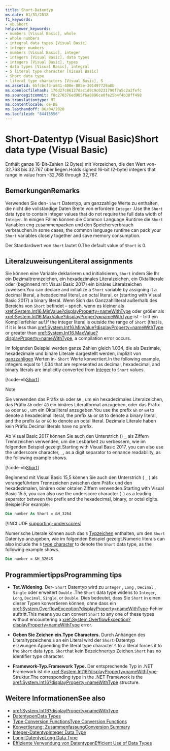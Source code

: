 ```yaml
---
title: Short-Datentyp
ms.date: 01/31/2018
f1_keywords:
- vb.Short
helpviewer_keywords:
- numbers [Visual Basic], whole
- whole numbers
- integral data types [Visual Basic]
- integer numbers
- numbers [Visual Basic], integer
- integers [Visual Basic], data types
- integers [Visual Basic], types
- data types [Visual Basic], integral
- S literal type character [Visual Basic]
- Short data type
- literal type characters [Visual Basic], S
ms.assetid: 65fcbcf3-a841-400e-885e-301497729a8b
ms.openlocfilehash: 176d27c86127dac1d9c9c0231790f7a5c2a2fefc
ms.sourcegitcommit: f8c270376ed905f6a8896ce0fe25b4f4b38ff498
ms.translationtype: MT
ms.contentlocale: de-DE
ms.lasthandoff: 06/04/2020
ms.locfileid: "84415556"
---
```

# <a name="short-data-type-visual-basic"></a><span data-ttu-id="09a90-102">Short-Datentyp (Visual Basic)</span><span class="sxs-lookup"><span data-stu-id="09a90-102">Short data type (Visual Basic)</span></span>

<span data-ttu-id="09a90-103">Enthält ganze 16-Bit-Zahlen (2 Bytes) mit Vorzeichen, die den Wert von-32.768 bis 32.767 über liegen.</span><span class="sxs-lookup"><span data-stu-id="09a90-103">Holds signed 16-bit (2-byte) integers that range in value from -32,768 through 32,767.</span></span>  
  
## <a name="remarks"></a><span data-ttu-id="09a90-104">Bemerkungen</span><span class="sxs-lookup"><span data-stu-id="09a90-104">Remarks</span></span>  

 <span data-ttu-id="09a90-105">Verwenden Sie den- `Short` Datentyp, um ganzzahlige Werte zu enthalten, die nicht die vollständige Daten Breite von erfordern `Integer` .</span><span class="sxs-lookup"><span data-stu-id="09a90-105">Use the `Short` data type to contain integer values that do not require the full data width of `Integer`.</span></span> <span data-ttu-id="09a90-106">In einigen Fällen können die Common Language Runtime die `Short` Variablen eng zusammenpacken und den Speicherverbrauch verbrauchen.</span><span class="sxs-lookup"><span data-stu-id="09a90-106">In some cases, the common language runtime can pack your `Short` variables closely together and save memory consumption.</span></span>  
  
 <span data-ttu-id="09a90-107">Der Standardwert von `Short` lautet 0.</span><span class="sxs-lookup"><span data-stu-id="09a90-107">The default value of `Short` is 0.</span></span>  
  
## <a name="literal-assignments"></a><span data-ttu-id="09a90-108">Literalzuweisungen</span><span class="sxs-lookup"><span data-stu-id="09a90-108">Literal assignments</span></span>

<span data-ttu-id="09a90-109">Sie können eine Variable deklarieren und initialisieren, `Short` indem Sie Ihr ein Dezimaltrennzeichen, ein hexadezimales Literalzeichen, ein Oktalliterale oder (beginnend mit Visual Basic 2017) ein binäres Literalzeichen zuweisen.</span><span class="sxs-lookup"><span data-stu-id="09a90-109">You can declare and initialize a `Short` variable by assigning it a decimal literal, a hexadecimal literal, an octal literal, or (starting with Visual Basic 2017) a binary literal.</span></span> <span data-ttu-id="09a90-110">Wenn Sich das Ganzzahlliteral außerhalb des Bereichs von `Short` befindet – sprich, wenn es kleiner als <xref:System.Int16.MinValue?displayProperty=nameWithType> oder größer als <xref:System.Int16.MaxValue?displayProperty=nameWithType> ist – tritt ein Kompilierfehler auf.</span><span class="sxs-lookup"><span data-stu-id="09a90-110">If the integer literal is outside the range of `Short` (that is, if it is less than <xref:System.Int16.MinValue?displayProperty=nameWithType> or greater than <xref:System.Int16.MaxValue?displayProperty=nameWithType>, a compilation error occurs.</span></span>

<span data-ttu-id="09a90-111">Im folgenden Beispiel werden ganze Zahlen gleich 1.034, die als Dezimale, hexadezimale und binäre Literale dargestellt werden, implizit von [ganzzahligen](integer-data-type.md) Werten in- `Short` Werte konvertiert.</span><span class="sxs-lookup"><span data-stu-id="09a90-111">In the following example, integers equal to 1,034 that are represented as decimal, hexadecimal, and binary literals are implicitly converted from [Integer](integer-data-type.md) to `Short` values.</span></span>

[!code-vb[Short](../../../../samples/snippets/visualbasic/language-reference/data-types/numeric-literals.vb#Short)]

> [!NOTE]
> <span data-ttu-id="09a90-112">Sie verwenden das Präfix `&h` oder `&H` , um ein hexadezimales Literalzeichen, das Präfix `&b` oder `&B` ein binäres Literalformat anzugeben, oder das Präfix `&o` oder `&O` , um ein Oktalliteral anzugeben.</span><span class="sxs-lookup"><span data-stu-id="09a90-112">You use the prefix `&h` or `&H` to denote a hexadecimal literal, the prefix `&b` or `&B` to denote a binary literal, and the prefix `&o` or `&O` to denote an octal literal.</span></span> <span data-ttu-id="09a90-113">Dezimale Literale haben kein Präfix.</span><span class="sxs-lookup"><span data-stu-id="09a90-113">Decimal literals have no prefix.</span></span>

<span data-ttu-id="09a90-114">Ab Visual Basic 2017 können Sie auch den Unterstrich () `_` als Ziffern Trennzeichen verwenden, um die Lesbarkeit zu verbessern, wie im folgenden Beispiel gezeigt.</span><span class="sxs-lookup"><span data-stu-id="09a90-114">Starting with Visual Basic 2017, you can also use the underscore character, `_`, as a digit separator to enhance readability, as the following example shows.</span></span>

[!code-vb[Short](../../../../samples/snippets/visualbasic/language-reference/data-types/numeric-literals.vb#ShortS)]

<span data-ttu-id="09a90-115">Beginnend mit Visual Basic 15,5 können Sie auch den Unterstrich ( `_` ) als vorangeführtem Trennzeichen zwischen dem Präfix und den hexadezimalen, binären oder oktalen Ziffern verwenden.</span><span class="sxs-lookup"><span data-stu-id="09a90-115">Starting with Visual Basic 15.5, you can also use the underscore character (`_`) as a leading separator between the prefix and the hexadecimal, binary, or octal digits.</span></span> <span data-ttu-id="09a90-116">Beispiel:</span><span class="sxs-lookup"><span data-stu-id="09a90-116">For example:</span></span>

```vb
Dim number As Short = &H_3264
```

[!INCLUDE [supporting-underscores](../../../../includes/vb-separator-langversion.md)]

<span data-ttu-id="09a90-117">Numerische Literale können auch das `S` [Typzeichen](../../programming-guide/language-features/data-types/type-characters.md) enthalten, um den `Short` Datentyp anzugeben, wie im folgenden Beispiel gezeigt.</span><span class="sxs-lookup"><span data-stu-id="09a90-117">Numeric literals can also include the `S` [type character](../../programming-guide/language-features/data-types/type-characters.md) to denote the `Short` data type, as the following example shows.</span></span>

```vb
Dim number = &H_3264S
```

## <a name="programming-tips"></a><span data-ttu-id="09a90-118">Programmiertipps</span><span class="sxs-lookup"><span data-stu-id="09a90-118">Programming tips</span></span>

- <span data-ttu-id="09a90-119">**Tet.**</span><span class="sxs-lookup"><span data-stu-id="09a90-119">**Widening.**</span></span> <span data-ttu-id="09a90-120">Der- `Short` Datentyp wird zu `Integer` , `Long` , `Decimal` , `Single` oder erweitert `Double` .</span><span class="sxs-lookup"><span data-stu-id="09a90-120">The `Short` data type widens to `Integer`, `Long`, `Decimal`, `Single`, or `Double`.</span></span> <span data-ttu-id="09a90-121">Dies bedeutet, dass Sie `Short` in einen dieser Typen konvertieren können, ohne dass ein <xref:System.OverflowException?displayProperty=nameWithType>-Fehler auftritt.</span><span class="sxs-lookup"><span data-stu-id="09a90-121">This means you can convert `Short` to any one of these types without encountering a <xref:System.OverflowException?displayProperty=nameWithType> error.</span></span>  
  
- <span data-ttu-id="09a90-122">**Geben Sie Zeichen ein.**</span><span class="sxs-lookup"><span data-stu-id="09a90-122">**Type Characters.**</span></span> <span data-ttu-id="09a90-123">Durch Anhängen des Literaltypzeichens `S` an ein Literal wird der `Short`-Datentyp erzwungen.</span><span class="sxs-lookup"><span data-stu-id="09a90-123">Appending the literal type character `S` to a literal forces it to the `Short` data type.</span></span> <span data-ttu-id="09a90-124">`Short`hat kein Bezeichnertyp Zeichen.</span><span class="sxs-lookup"><span data-stu-id="09a90-124">`Short` has no identifier type character.</span></span>  
  
- <span data-ttu-id="09a90-125">**Framework-Typ.**</span><span class="sxs-lookup"><span data-stu-id="09a90-125">**Framework Type.**</span></span> <span data-ttu-id="09a90-126">Der entsprechende Typ in .NET Framework ist die <xref:System.Int16?displayProperty=nameWithType>-Struktur.</span><span class="sxs-lookup"><span data-stu-id="09a90-126">The corresponding type in the .NET Framework is the <xref:System.Int16?displayProperty=nameWithType> structure.</span></span>  
  
## <a name="see-also"></a><span data-ttu-id="09a90-127">Weitere Informationen</span><span class="sxs-lookup"><span data-stu-id="09a90-127">See also</span></span>

- <xref:System.Int16?displayProperty=nameWithType>
- [<span data-ttu-id="09a90-128">Datentypen</span><span class="sxs-lookup"><span data-stu-id="09a90-128">Data Types</span></span>](index.md)
- [<span data-ttu-id="09a90-129">Type Conversion Functions</span><span class="sxs-lookup"><span data-stu-id="09a90-129">Type Conversion Functions</span></span>](../functions/type-conversion-functions.md)
- [<span data-ttu-id="09a90-130">Konvertierung: Zusammenfassung</span><span class="sxs-lookup"><span data-stu-id="09a90-130">Conversion Summary</span></span>](../keywords/conversion-summary.md)
- [<span data-ttu-id="09a90-131">Integer-Datentyp</span><span class="sxs-lookup"><span data-stu-id="09a90-131">Integer Data Type</span></span>](integer-data-type.md)
- [<span data-ttu-id="09a90-132">Long-Datentyp</span><span class="sxs-lookup"><span data-stu-id="09a90-132">Long Data Type</span></span>](long-data-type.md)
- [<span data-ttu-id="09a90-133">Effiziente Verwendung von Datentypen</span><span class="sxs-lookup"><span data-stu-id="09a90-133">Efficient Use of Data Types</span></span>](../../programming-guide/language-features/data-types/efficient-use-of-data-types.md)
